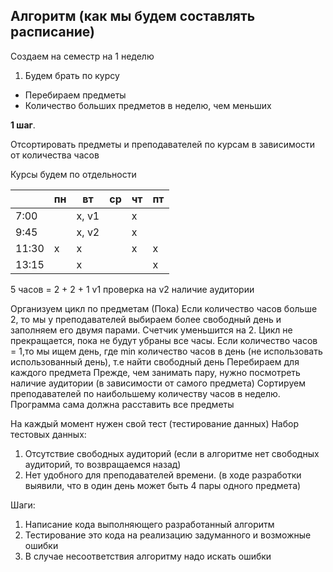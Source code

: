 ## Алгоритм (как мы будем составлять расписание)
Создаем на семестр на 1 неделю

1. Будем брать по курсу
- Перебираем предметы
- Количество больших предметов в неделю, чем меньших

**1 шаг**.

Отсортировать предметы и преподавателей по курсам в зависимости от количества часов

Курсы будем по отдельности

|| пн | вт     | ср | чт | пт |
|------|----|--------|----|----|----|
|7:00  | | х, v1  | | х  | |
|9:45  | | х, v2  | | х  | |
|11:30 | х  | х      | | х  | х  |
|13:15 | | х      | | | х  |
5 часов = 2 + 2 + 1
v1 проверка на
v2 наличие аудитории

Организуем цикл по предметам
(Пока) Если количество часов больше 2, то мы у преподавателей выбираем более свободный день и заполняем его двумя парами. Счетчик уменьшится на 2.
Цикл не прекращается, пока не будут убраны все часы.
Если количество часов = 1,то мы ищем день, где min количество часов в день (не использовать  использованный день), т.е найти свободный день
Перебираем для каждого предмета
Прежде, чем занимать пару, нужно посмотреть наличие аудитории (в зависимости от самого предмета)
Сортируем преподавателей по наибольшему количеству часов в неделю. Программа сама должна расставить все предметы

На каждый момент нужен свой тест (тестирование данных)
Набор тестовых данных:

1. Отсутствие свободных аудиторий (если в алгоритме нет свободных аудиторий, то возвращаемся назад)
2. Нет удобного для преподавателей времени. (в ходе разработки выявили, что в один день может быть 4 пары одного предмета)

Шаги:

1. Написание кода выполняющего разработанный алгоритм
2. Тестирование это кода на реализацию задуманного и возможные ошибки
3. В случае несоответствия алгоритму надо искать ошибки
